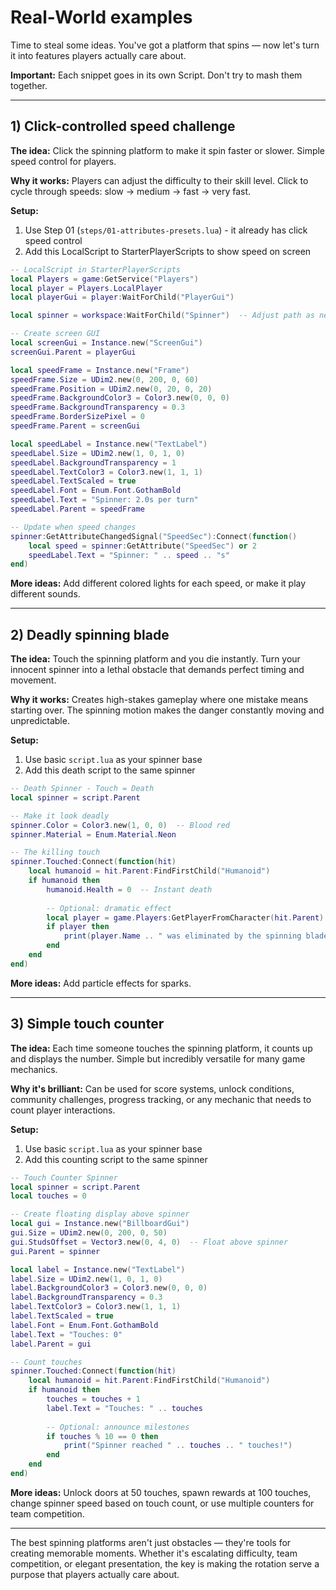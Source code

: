 # Real-World examples

Time to steal some ideas. You've got a platform that spins — now let's turn it into features players actually care about.

**Important:** Each snippet goes in its own Script. Don't try to mash them together.

---

## 1) Click-controlled speed challenge

**The idea:** Click the spinning platform to make it spin faster or slower. Simple speed control for players.

**Why it works:** Players can adjust the difficulty to their skill level. Click to cycle through speeds: slow → medium → fast → very fast.

**Setup:**
1. Use Step 01 (`steps/01-attributes-presets.lua`) - it already has click speed control
2. Add this LocalScript to StarterPlayerScripts to show speed on screen

```lua
-- LocalScript in StarterPlayerScripts
local Players = game:GetService("Players")
local player = Players.LocalPlayer
local playerGui = player:WaitForChild("PlayerGui")

local spinner = workspace:WaitForChild("Spinner")  -- Adjust path as needed

-- Create screen GUI
local screenGui = Instance.new("ScreenGui")
screenGui.Parent = playerGui

local speedFrame = Instance.new("Frame")
speedFrame.Size = UDim2.new(0, 200, 0, 60)
speedFrame.Position = UDim2.new(0, 20, 0, 20)
speedFrame.BackgroundColor3 = Color3.new(0, 0, 0)
speedFrame.BackgroundTransparency = 0.3
speedFrame.BorderSizePixel = 0
speedFrame.Parent = screenGui

local speedLabel = Instance.new("TextLabel")
speedLabel.Size = UDim2.new(1, 0, 1, 0)
speedLabel.BackgroundTransparency = 1
speedLabel.TextColor3 = Color3.new(1, 1, 1)
speedLabel.TextScaled = true
speedLabel.Font = Enum.Font.GothamBold
speedLabel.Text = "Spinner: 2.0s per turn"
speedLabel.Parent = speedFrame

-- Update when speed changes
spinner:GetAttributeChangedSignal("SpeedSec"):Connect(function()
    local speed = spinner:GetAttribute("SpeedSec") or 2
    speedLabel.Text = "Spinner: " .. speed .. "s"
end)
```

**More ideas:** Add different colored lights for each speed, or make it play different sounds.

---

## 2) Deadly spinning blade

**The idea:** Touch the spinning platform and you die instantly. Turn your innocent spinner into a lethal obstacle that demands perfect timing and movement.

**Why it works:** Creates high-stakes gameplay where one mistake means starting over. The spinning motion makes the danger constantly moving and unpredictable.

**Setup:**
1. Use basic `script.lua` as your spinner base
2. Add this death script to the same spinner

```lua
-- Death Spinner - Touch = Death
local spinner = script.Parent

-- Make it look deadly
spinner.Color = Color3.new(1, 0, 0)  -- Blood red
spinner.Material = Enum.Material.Neon

-- The killing touch
spinner.Touched:Connect(function(hit)
    local humanoid = hit.Parent:FindFirstChild("Humanoid")
    if humanoid then
        humanoid.Health = 0  -- Instant death
        
        -- Optional: dramatic effect
        local player = game.Players:GetPlayerFromCharacter(hit.Parent)
        if player then
            print(player.Name .. " was eliminated by the spinning blade! ⚔️")
        end
    end
end)
```

**More ideas:** Add particle effects for sparks.

---

## 3) Simple touch counter

**The idea:** Each time someone touches the spinning platform, it counts up and displays the number. Simple but incredibly versatile for many game mechanics.

**Why it's brilliant:** Can be used for score systems, unlock conditions, community challenges, progress tracking, or any mechanic that needs to count player interactions.

**Setup:**
1. Use basic `script.lua` as your spinner base
2. Add this counting script to the same spinner

```lua
-- Touch Counter Spinner
local spinner = script.Parent
local touches = 0

-- Create floating display above spinner
local gui = Instance.new("BillboardGui")
gui.Size = UDim2.new(0, 200, 0, 50)
gui.StudsOffset = Vector3.new(0, 4, 0)  -- Float above spinner
gui.Parent = spinner

local label = Instance.new("TextLabel")
label.Size = UDim2.new(1, 0, 1, 0)
label.BackgroundColor3 = Color3.new(0, 0, 0)
label.BackgroundTransparency = 0.3
label.TextColor3 = Color3.new(1, 1, 1)
label.TextScaled = true
label.Font = Enum.Font.GothamBold
label.Text = "Touches: 0"
label.Parent = gui

-- Count touches
spinner.Touched:Connect(function(hit)
    local humanoid = hit.Parent:FindFirstChild("Humanoid")
    if humanoid then
        touches = touches + 1
        label.Text = "Touches: " .. touches
        
        -- Optional: announce milestones
        if touches % 10 == 0 then
            print("Spinner reached " .. touches .. " touches!")
        end
    end
end)
```

**More ideas:** Unlock doors at 50 touches, spawn rewards at 100 touches, change spinner speed based on touch count, or use multiple counters for team competition.

---

The best spinning platforms aren't just obstacles — they're tools for creating memorable moments. Whether it's escalating difficulty, team competition, or elegant presentation, the key is making the rotation serve a purpose that players actually care about.

